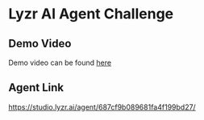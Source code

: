 # Lyzr AI Agent Challenge

## Demo Video
Demo video can be found [here](https://youtu.be/edafUBY1WG4)

## Agent Link
https://studio.lyzr.ai/agent/687cf9b089681fa4f199bd27/
